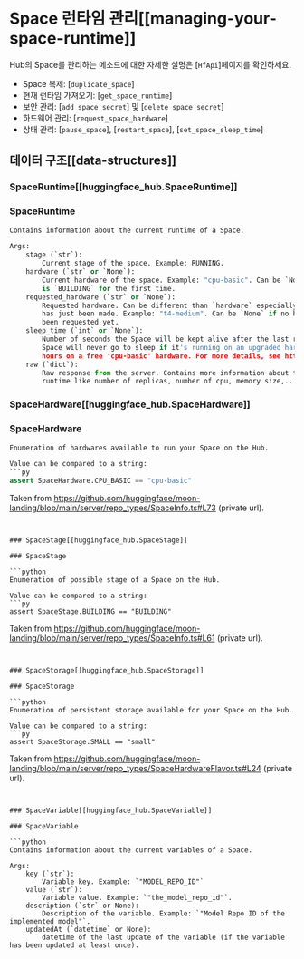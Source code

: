 <!--⚠️ Note that this file is in Markdown but contains specific syntax for our doc-builder (similar to MDX) that may not be
rendered properly in your Markdown viewer.
-->

# Space 런타임 관리[[managing-your-space-runtime]]

Hub의 Space를 관리하는 메소드에 대한 자세한 설명은 [`HfApi`]페이지를 확인하세요.

- Space 복제: [`duplicate_space`]
- 현재 런타임 가져오기: [`get_space_runtime`]
- 보안 관리: [`add_space_secret`] 및 [`delete_space_secret`]
- 하드웨어 관리: [`request_space_hardware`]
- 상태 관리: [`pause_space`], [`restart_space`], [`set_space_sleep_time`]

## 데이터 구조[[data-structures]]

### SpaceRuntime[[huggingface_hub.SpaceRuntime]]

### SpaceRuntime

```python
Contains information about the current runtime of a Space.

Args:
    stage (`str`):
        Current stage of the space. Example: RUNNING.
    hardware (`str` or `None`):
        Current hardware of the space. Example: "cpu-basic". Can be `None` if Space
        is `BUILDING` for the first time.
    requested_hardware (`str` or `None`):
        Requested hardware. Can be different than `hardware` especially if the request
        has just been made. Example: "t4-medium". Can be `None` if no hardware has
        been requested yet.
    sleep_time (`int` or `None`):
        Number of seconds the Space will be kept alive after the last request. By default (if value is `None`), the
        Space will never go to sleep if it's running on an upgraded hardware, while it will go to sleep after 48
        hours on a free 'cpu-basic' hardware. For more details, see https://huggingface.co/docs/hub/spaces-gpus#sleep-time.
    raw (`dict`):
        Raw response from the server. Contains more information about the Space
        runtime like number of replicas, number of cpu, memory size,...
```


### SpaceHardware[[huggingface_hub.SpaceHardware]]

### SpaceHardware

```python
Enumeration of hardwares available to run your Space on the Hub.

Value can be compared to a string:
```py
assert SpaceHardware.CPU_BASIC == "cpu-basic"
```

Taken from https://github.com/huggingface/moon-landing/blob/main/server/repo_types/SpaceInfo.ts#L73 (private url).
```


### SpaceStage[[huggingface_hub.SpaceStage]]

### SpaceStage

```python
Enumeration of possible stage of a Space on the Hub.

Value can be compared to a string:
```py
assert SpaceStage.BUILDING == "BUILDING"
```

Taken from https://github.com/huggingface/moon-landing/blob/main/server/repo_types/SpaceInfo.ts#L61 (private url).
```


### SpaceStorage[[huggingface_hub.SpaceStorage]]

### SpaceStorage

```python
Enumeration of persistent storage available for your Space on the Hub.

Value can be compared to a string:
```py
assert SpaceStorage.SMALL == "small"
```

Taken from https://github.com/huggingface/moon-landing/blob/main/server/repo_types/SpaceHardwareFlavor.ts#L24 (private url).
```


### SpaceVariable[[huggingface_hub.SpaceVariable]]

### SpaceVariable

```python
Contains information about the current variables of a Space.

Args:
    key (`str`):
        Variable key. Example: `"MODEL_REPO_ID"`
    value (`str`):
        Variable value. Example: `"the_model_repo_id"`.
    description (`str` or None):
        Description of the variable. Example: `"Model Repo ID of the implemented model"`.
    updatedAt (`datetime` or None):
        datetime of the last update of the variable (if the variable has been updated at least once).
```
